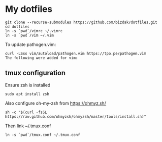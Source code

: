 # My dotfiles

```
git clone --recurse-submodules https://github.com/bizdak/dotfiles.git
cd dotfiles
ln -s `pwd`/vimrc ~/.vimrc
ln -s `pwd`/vim ~/.vim
```

To update pathogen.vim:
```
curl -LSso vim/autoload/pathogen.vim https://tpo.pe/pathogen.vim
The following were added for vim:
```

## tmux configuration
Ensure zsh is installed
```
sudo apt install zsh
```
Also configure oh-my-zsh from https://ohmyz.sh/
```
sh -c "$(curl -fsSL
https://raw.github.com/ohmyzsh/ohmyzsh/master/tools/install.sh)"
```

Then link ~/.tmux.conf
```
ln -s `pwd`/tmux.conf ~/.tmux.conf
```

